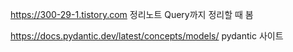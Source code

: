 
https://300-29-1.tistory.com
정리노트 Query까지 정리할 때 봄

https://docs.pydantic.dev/latest/concepts/models/
pydantic 사이트